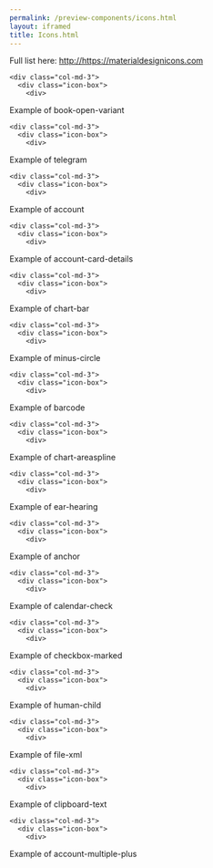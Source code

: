 ```yaml
--- 
permalink: /preview-components/icons.html
layout: iframed 
title: Icons.html
---
```




<p>Full list here: <a href="https://materialdesignicons.com">http://https://materialdesignicons.com</a></p>
<div class="icon-list row">
  
    <div class="col-md-3">
      <div class="icon-box">
        <div>
  <i class="mdi mdi-book-open-variant color-text-blue"></i>
</div>
        <span><span class="sr-only">Example of </span>book-open-variant</span>
      </div>
    </div>
  
    <div class="col-md-3">
      <div class="icon-box">
        <div>
  <i class="mdi mdi-telegram color-text-blue"></i>
</div>
        <span><span class="sr-only">Example of </span>telegram</span>
      </div>
    </div>
  
    <div class="col-md-3">
      <div class="icon-box">
        <div>
  <i class="mdi mdi-account color-text-blue"></i>
</div>
        <span><span class="sr-only">Example of </span>account</span>
      </div>
    </div>
  
    <div class="col-md-3">
      <div class="icon-box">
        <div>
  <i class="mdi mdi-account-card-details color-text-blue"></i>
</div>
        <span><span class="sr-only">Example of </span>account-card-details</span>
      </div>
    </div>
  
    <div class="col-md-3">
      <div class="icon-box">
        <div>
  <i class="mdi mdi-chart-bar color-text-blue"></i>
</div>
        <span><span class="sr-only">Example of </span>chart-bar</span>
      </div>
    </div>
  
    <div class="col-md-3">
      <div class="icon-box">
        <div>
  <i class="mdi mdi-minus-circle color-text-blue"></i>
</div>
        <span><span class="sr-only">Example of </span>minus-circle</span>
      </div>
    </div>
  
    <div class="col-md-3">
      <div class="icon-box">
        <div>
  <i class="mdi mdi-barcode color-text-blue"></i>
</div>
        <span><span class="sr-only">Example of </span>barcode</span>
      </div>
    </div>
  
    <div class="col-md-3">
      <div class="icon-box">
        <div>
  <i class="mdi mdi-chart-areaspline color-text-blue"></i>
</div>
        <span><span class="sr-only">Example of </span>chart-areaspline</span>
      </div>
    </div>
  
    <div class="col-md-3">
      <div class="icon-box">
        <div>
  <i class="mdi mdi-ear-hearing color-text-blue"></i>
</div>
        <span><span class="sr-only">Example of </span>ear-hearing</span>
      </div>
    </div>
  
    <div class="col-md-3">
      <div class="icon-box">
        <div>
  <i class="mdi mdi-anchor color-text-blue"></i>
</div>
        <span><span class="sr-only">Example of </span>anchor</span>
      </div>
    </div>
  
    <div class="col-md-3">
      <div class="icon-box">
        <div>
  <i class="mdi mdi-calendar-check color-text-blue"></i>
</div>
        <span><span class="sr-only">Example of </span>calendar-check</span>
      </div>
    </div>
  
    <div class="col-md-3">
      <div class="icon-box">
        <div>
  <i class="mdi mdi-checkbox-marked color-text-blue"></i>
</div>
        <span><span class="sr-only">Example of </span>checkbox-marked</span>
      </div>
    </div>
  
    <div class="col-md-3">
      <div class="icon-box">
        <div>
  <i class="mdi mdi-human-child color-text-blue"></i>
</div>
        <span><span class="sr-only">Example of </span>human-child</span>
      </div>
    </div>
  
    <div class="col-md-3">
      <div class="icon-box">
        <div>
  <i class="mdi mdi-file-xml color-text-blue"></i>
</div>
        <span><span class="sr-only">Example of </span>file-xml</span>
      </div>
    </div>
  
    <div class="col-md-3">
      <div class="icon-box">
        <div>
  <i class="mdi mdi-clipboard-text color-text-blue"></i>
</div>
        <span><span class="sr-only">Example of </span>clipboard-text</span>
      </div>
    </div>
  
    <div class="col-md-3">
      <div class="icon-box">
        <div>
  <i class="mdi mdi-account-multiple-plus color-text-blue"></i>
</div>
        <span><span class="sr-only">Example of </span>account-multiple-plus</span>
      </div>
    </div>
  
</div>

<style scoped>
  .icon-box {
    width: 100%;
    height: 200px;
    padding: 20px;
    display: flex;
    align-items: center;
    justify-content: center;
    flex-direction: column;
  }

  .icon-box i {
    font-size: 3rem;
    margin-bottom: 5px;
  }

  .col-md-3 {
    float: left;
  }
</style>

